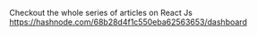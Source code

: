 Checkout the whole series of articles on React Js 
https://hashnode.com/68b28d4f1c550eba62563653/dashboard
